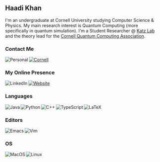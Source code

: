 ## Haadi Khan

I'm an undergraduate at Cornell University studying Computer Science & Physics. My main research interest is Quantum Computing (more specifically in quantum simulation). I'm a Student Researcher @ [Katz Lab](https://iontrap.aep.cornell.edu/research/) and the theory lead for the [Cornell Quantum Computing Association](https://github.com/Cornell-QCA).

<!-- one day.... -->
<!--<img align="center" src="https://github-readme-stats.vercel.app/api?username=haadi-khan&show_icons=true&include_all_commits=true&theme=onedark&hide_border=true" alt="My github stats" /> -->

### Contact Me
[<img align="left" alt="Personal" src="https://img.shields.io/badge/Personal-D14836?style=for-the-badge&logo=gmail&logoColor=white"/>](mailto:haadi@haadikhan.com)
[<img alt="Cornell" src="https://img.shields.io/badge/Cornell-B31B1B?style=for-the-badge&logo=gmail&logoColor=white"/>](mailto:hmk68@cornell.edu)

### My Online Presence
[<img align="left" alt="LinkedIn" src="https://img.shields.io/badge/linkedin-%230077B5.svg?style=for-the-badge&logo=linkedin&logoColor=white"/>](https://www.linkedin.com/in/haadi-khan/)
[<img alt="Website" src="https://img.shields.io/badge/Website-005A9C?style=for-the-badge&logo=Safari&logoColor=white"/>](https://www.haadikhan.com)

### Languages
<img align="left" alt="Java" src="https://img.shields.io/badge/rust-F74C01.svg?style=for-the-badge&logo=rust&logoColor=white"/>
<img align="left" alt="Python" src="https://img.shields.io/badge/Python-3776AB?style=for-the-badge&logo=python&logoColor=white"/>
<img align="left" alt="C++" src="https://img.shields.io/badge/C%2B%2B-00599C?style=for-the-badge&logo=c%2B%2B&logoColor=white"/>
<img align="left" alt="TypeScript" src="https://img.shields.io/badge/typescript-%23007ACC.svg?style=for-the-badge&logo=typescript&logoColor=white"/>
<img alt="LaTeX" src="https://img.shields.io/badge/latex%20-%23008181.svg?&style=for-the-badge&logo=latex&logoColor=white"/>


### Editors
<img align="left" alt="Emacs" src="https://img.shields.io/badge/Emacs-%237F5AB6.svg?&style=for-the-badge&logo=gnu-emacs&logoColor=white"/>
<img alt="Vim" src="https://img.shields.io/badge/VIM-%2311AB00.svg?style=for-the-badge&logo=vim&logoColor=white"/>


### OS
<img align="left" alt="MacOS" src="https://img.shields.io/badge/mac%20os-2B2F37?style=for-the-badge&logo=macos"/>
<img alt="Linux" src="https://img.shields.io/badge/Linux-FCC624?style=for-the-badge&logo=linux&logoColor=black"/>

